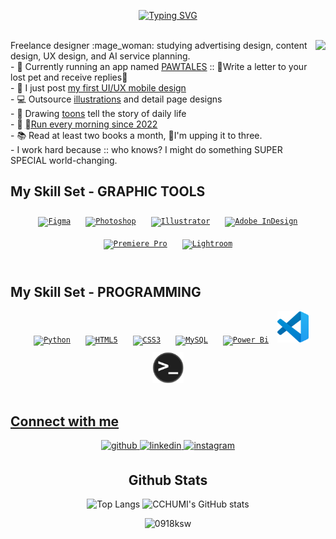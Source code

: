 <div align="center">
  
  [![Typing SVG](https://readme-typing-svg.demolab.com?font=Noto+sans&weight=500&size=21&duration=3000&pause=1200&color=7D41E0&background=FFF50000&center=true&vCenter=true&random=true&width=500&lines=%23beObesessed%F0%9F%8C%9F+Designer+CCCHUMI.k;UI+Designer+from+Korea%F0%9F%87%B0%F0%9F%87%B7)](https://git.io/typing-svg)

</div>

<br>
<div><a href="https://www.instagram.com/cchumi.k/"><img src="https://github.com/0918ksw/WASSUP3/assets/152162128/d7afd908-cf40-45ec-8a1b-ebfe8ed6a147" align="right" height="200" /></a>
Freelance designer :mage_woman: studying advertising design, content design, UX design, and AI service planning.<br>
- 🐾 Currently running an app named <a href="https://www.pawtales.app/"> PAWTALES</a> :: 🌈Write a letter to your lost pet and receive replies🌈 <br>
- 🥰 I just post <a href="https://notefolio.net/cchumi.k/393784"> my first UI/UX mobile design </a><br>
- 💻 Outsource <a href="https://www.instagram.com/pawtales_k/">illustrations</a> and detail page designs  <br>
- 🎨 Drawing <a href="https://www.instagram.com/cchumi.k/">toons</a> tell the story of daily life  <br>
- 🎽 <a href="https://www.instagram.com/ssongwon_k/">Run every morning since 2022</a>  <br>
- 📚 Read at least two books a month, 🤨I'm upping it to three. <br>
- I work hard because :: who knows? I might do something SUPER SPECIAL world-changing.
</div>

## My Skill Set - GRAPHIC TOOLS
<div align="center"> 
<code><a href="https://www.figma.com/" target="_blank"><img style="margin: 10px" src="https://profilinator.rishav.dev/skills-assets/figma-icon.svg" alt="Figma" height="50" /></a></code>
<code><a href="https://www.adobe.com/in/products/photoshop.html" target="_blank"><img style="margin: 10px" src="https://profilinator.rishav.dev/skills-assets/photoshop-plain.svg" alt="Photoshop" height="50" /></a></code>
<code><a href="https://www.adobe.com/in/products/illustrator.html" target="_blank"><img style="margin: 10px" src="https://profilinator.rishav.dev/skills-assets/adobe_illustrator-icon.svg" alt="Illustrator" height="50" /></a></code>
<code><a href="https://www.adobe.com/in/products/indesign.html" target="_blank"><img style="margin: 10px" src="https://profilinator.rishav.dev/skills-assets/adobeindesign.svg" alt="Adobe InDesign" height="50" /></a></code>
<code><a href="https://www.adobe.com/in/products/premiere.html" target="_blank"><img style="margin: 10px" src="https://profilinator.rishav.dev/skills-assets/adobepremierepro.png" alt="Premiere Pro" height="50" /></a></code>
<code><a href="https://www.adobe.com/products/photoshop-lightroom.html" target="_blank"><img style="margin: 10px" src="https://profilinator.rishav.dev/skills-assets/lightroom.png" alt="Lightroom" height="50" /></a></code>
</div>
<br>

## My Skill Set - PROGRAMMING
<div align="center">  
<code><a href="https://www.python.org/" target="_blank"><img style="margin: 10px" src="https://profilinator.rishav.dev/skills-assets/python-original.svg" alt="Python" height="50" /></a></code>
<code><a href="https://en.wikipedia.org/wiki/HTML5" target="_blank"><img style="margin: 10px" src="https://profilinator.rishav.dev/skills-assets/html5-original-wordmark.svg" alt="HTML5" height="50" /></a></code>
<code><a href="https://www.w3schools.com/css/" target="_blank"><img style="margin: 10px" src="https://profilinator.rishav.dev/skills-assets/css3-original-wordmark.svg" alt="CSS3" height="50" /></a></code>
<code><a href="https://www.mysql.com/" target="_blank"><img style="margin: 10px" src="https://profilinator.rishav.dev/skills-assets/mysql-original-wordmark.svg" alt="MySQL" height="50" /></a></code>
<code><a href="https://powerbi.microsoft.com/en-us/" target="_blank"><img style="margin: 10px" src="https://profilinator.rishav.dev/skills-assets/powerbi.png" alt="Power Bi" height="50" /></a></code>
<code><a href="https://code.visualstudio.com/" target="_blank"><img height="50" src="https://raw.githubusercontent.com/github/explore/80688e429a7d4ef2fca1e82350fe8e3517d3494d/topics/visual-studio-code/visual-studio-code.png"></code>
<code><a href="https://support.apple.com/ko-kr/guide/terminal/pht23b129fed/2.14/mac/14.0" target="_blank"/><img height="50" src="https://raw.githubusercontent.com/github/explore/80688e429a7d4ef2fca1e82350fe8e3517d3494d/topics/terminal/terminal.png"></code>
</div>

<br>

## Connect with me  
<div align="center">
<a href="https://github.com/0918ksw" target="_blank">
<img src=https://img.shields.io/badge/github-%2324292e.svg?&style=for-the-badge&logo=github&logoColor=white alt=github style="margin-bottom: 5px;" />
</a>
<a href="https://linkedin.com/in/0918ksw" target="_blank">
<img src=https://img.shields.io/badge/linkedin-%231E77B5.svg?&style=for-the-badge&logo=linkedin&logoColor=white alt=linkedin style="margin-bottom: 5px;" />
</a>
<a href="https://instagram.com/ssongwon_k" target="_blank">
<img src=https://img.shields.io/badge/instagram-%23000000.svg?&style=for-the-badge&logo=instagram&logoColor=white alt=instagram style="margin-bottom: 5px;" />
</a> 

<br>
  
## Github Stats  

<div align="center">
  
![Top Langs](https://github-readme-stats.vercel.app/api/top-langs/?username=0918ksw&hide_progress=true)
![CCHUMI's GitHub stats](https://github-readme-stats.vercel.app/api?username=0918ksw&show_icons=true&theme=midnight-purple#gh-dark-mode-only)
<br>

</div>

<div align="center">
  
<img src="https://komarev.com/ghpvc/?username=0918ksw" alt="0918ksw"/>
</div>
